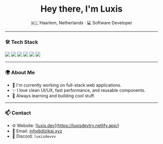<h1 align="center">Hey there, I'm Luxis</h1>

<p align="center">
  🇳🇱 Haarlem, Netherlands · 💻 Software Developer
</p>

---

### 🛠️ Tech Stack

<p align="left">
  <img src="https://img.shields.io/badge/HTML5-E34F26?style=for-the-badge&logo=html5&logoColor=white"/>
  <img src="https://img.shields.io/badge/CSS3-1572B6?style=for-the-badge&logo=css3&logoColor=white"/>
  <img src="https://img.shields.io/badge/JavaScript-F7DF1E?style=for-the-badge&logo=javascript&logoColor=black"/>
  <img src="https://img.shields.io/badge/Node.js-339933?style=for-the-badge&logo=nodedotjs&logoColor=white"/>
  <img src="https://img.shields.io/badge/Vite-646CFF?style=for-the-badge&logo=vite&logoColor=white"/>
  <img src="https://img.shields.io/badge/React-20232A?style=for-the-badge&logo=react&logoColor=61DAFB"/>
</p>

---

### 🌍 About Me

- 🔭 I'm currently working on full-stack web applications.
- ✨ I love clean UI/UX, fast performance, and reusable components.
- 🌱 Always learning and building cool stuff.

---

### 📫 Contact

- 🌐 Website: [[luxis.dev](https://luxis.dev)](https://luxisdevtry.netlify.app/)
- 📧 Email: info@dizikai.xyz
- 💬 Discord: `luxisdevvv`
